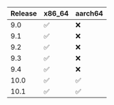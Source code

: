 

| Release | x86_64  | aarch64 |
|---------|---------|---------|
| 9.0     |  ✅     | ❌   |
| 9.1     |  ✅     | ❌   |
| 9.2     |  ✅     | ❌   |
| 9.3     |  ✅     | ❌   |
|  9.4    |  ✅     | ❌   |
|  10.0   |  ✅     | ✅   |
|  10.1   |  ✅     | ✅   |











